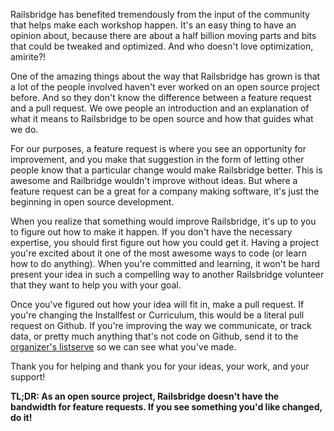 Railsbridge has benefited tremendously from the input of the community that helps make each workshop happen. It's an easy thing to have an opinion about, because there are about a half billion moving parts and bits that could be tweaked and optimized. And who doesn't love optimization, amirite?!

One of the amazing things about the way that Railsbridge has grown is that a lot of the people involved haven't ever worked on an open source project before. And so they don't know the difference between a feature request and a pull request. We owe people an introduction and an explanation of what it means to Railsbridge to be open source and how that guides what we do. 

For our purposes, a feature request is where you see an opportunity for improvement, and you make that suggestion in the form of letting other people know that a particular change would make Railsbridge better. This is awesome and Railbridge wouldn't improve without ideas. But where a feature request can be a great for a company making software, it's just the beginning in open source development. 

When you realize that something would improve Railsbridge, it's up to you to figure out how to make it happen. If you don't have the necessary expertise,  you should first figure out how you could get it. Having a project you're excited about it one of the most awesome ways to code (or learn how to do anything). When you're committed and learning, it won't be hard present your idea in such a compelling way to another Railsbridge volunteer that they want to help you with your goal. 

Once you've figured out how your idea will fit in, make a pull request. If you're changing the Installfest or Curriculum, this would be a literal pull request on Github. If you're improving the way we communicate, or track data, or pretty much anything that's not code on Github, send it to the [organizer's listserve](https://groups.google.com/forum/#!forum/railsbridge-workshops) so we can see what you've made. 

Thank you for helping and thank you for your ideas, your work, and your support!

**TL;DR: As an open source project, Railsbridge doesn't have the bandwidth for feature requests. If you see something you'd like changed, do it!**